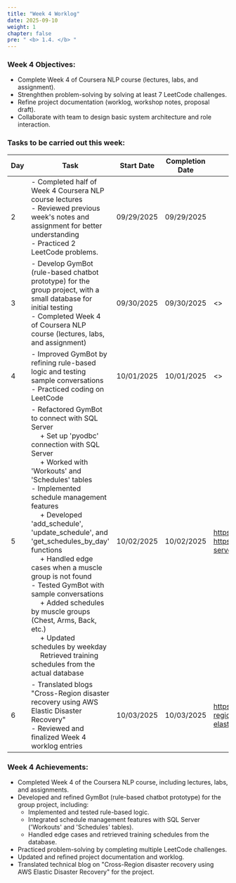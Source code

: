 ```yaml
---
title: "Week 4 Worklog"
date: 2025-09-10
weight: 1
chapter: false
pre: " <b> 1.4. </b> "
---
```


### Week 4 Objectives:

- Complete Week 4 of Coursera NLP course (lectures, labs, and assignment).
- Strenghthen problem-solving by solving at least 7 LeetCode challenges.
- Refine project documentation (worklog, workshop notes, proposal draft).
- Collaborate with team to design basic system architecture and role interaction.

### Tasks to be carried out this week:

| Day | Task                                                                                                                                                                                                                                                                                                                                                                                                                                                                                                                                                                                                                | Start Date | Completion Date | Reference Material                                                                                    |
| --- | ------------------------------------------------------------------------------------------------------------------------------------------------------------------------------------------------------------------------------------------------------------------------------------------------------------------------------------------------------------------------------------------------------------------------------------------------------------------------------------------------------------------------------------------------------------------------------------------------------------------- | ---------- | --------------- | ----------------------------------------------------------------------------------------------------- |
| 2   | - Completed half of Week 4 Coursera NLP course lectures <br> - Reviewed previous week's notes and assignment for better understanding <br> - Practiced 2 LeetCode problems.                                                                                                                                                                                                                                                                                                                                                                                                                                         | 09/29/2025 | 09/29/2025      |
| 3   | - Develop GymBot (rule-based chatbot prototype) for the group project, with a small database for initial testing <br> - Completed Week 4 of Coursera NLP course (lectures, labs, and assignment)                                                                                                                                                                                                                                                                                                                                                                                                                    | 09/30/2025 | 09/30/2025      | <>                                                                                                    |
| 4   | - Improved GymBot by refining rule-based logic and testing sample conversations <br> - Practiced coding on LeetCode                                                                                                                                                                                                                                                                                                                                                                                                                                                                                                 | 10/01/2025 | 10/01/2025      | <>                                                                                                    |
| 5   | - Refactored GymBot to connect with SQL Server <br>&emsp; + Set up 'pyodbc' connection with SQL Server <br>&emsp; + Worked with 'Workouts' and 'Schedules' tables <br> - Implemented schedule management features <br>&emsp; + Developed 'add_schedule', 'update_schedule', and 'get_schedules_by_day' functions <br>&emsp; + Handled edge cases when a muscle group is not found <br> - Tested GymBot with sample conversations <br>&emsp; + Added schedules by muscle groups (Chest, Arms, Back, etc.) <br>&emsp; + Updated schedules by weekday <br>&emsp; Retrieved training schedules from the actual database | 10/02/2025 | 10/02/2025      | <https://github.com/mkleehammer/pyodbc/wiki> <br> <https://learn.microsoft.com/en-us/sql/sql-server/> |
| 6   | - Translated blogs "Cross-Region disaster recovery using AWS Elastic Disaster Recovery" <br> - Reviewed and finalized Week 4 worklog entries                                                                                                                                                                                                                                                                                                                                                                                                                                                                                                                                                                                            | 10/03/2025 | 10/03/2025      | <https://aws.amazon.com/blogs/storage/cross-region-disaster-recovery-using-aws-elastic-disaster-recovery/>                                                                                                    |

### Week 4 Achievements:
- Completed Week 4 of the Coursera NLP course, including lectures, labs, and assignments.  
- Developed and refined GymBot (rule-based chatbot prototype) for the group project, including:  
  - Implemented and tested rule-based logic.  
  - Integrated schedule management features with SQL Server ('Workouts' and 'Schedules' tables).  
  - Handled edge cases and retrieved training schedules from the database.  
- Practiced problem-solving by completing multiple LeetCode challenges.  
- Updated and refined project documentation and worklog.  
- Translated technical blog on "Cross-Region disaster recovery using AWS Elastic Disaster Recovery" for the project.